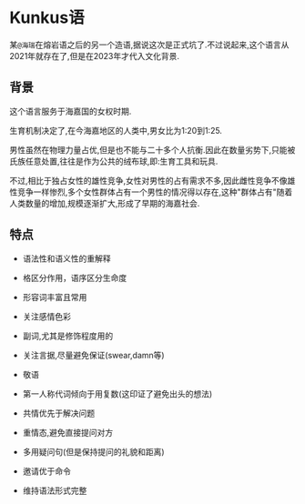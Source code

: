 # Kunkus语

某`@海瑞`在熔岩语之后的另一个造语,据说这次是正式坑了.不过说起来,这个语言从2021年就存在了,但是在2023年才代入文化背景.
## 背景
这个语言服务于海嘉国的女权时期.

生育机制决定了,在今海嘉地区的人类中,男女比为1:20到1:25.

男性虽然在物理力量占优,但是也不能与二十多个人抗衡.因此在数量劣势下,只能被氏族任意处置,往往是作为公共的绒布球,即:生育工具和玩具.

不过,相比于独占女性的雄性竞争,女性对男性的占有需求不多,因此雌性竞争不像雄性竞争一样惨烈,多个女性群体占有一个男性的情况得以存在,这种"群体占有"随着人类数量的增加,规模逐渐扩大,形成了早期的海嘉社会.

<!-- 在这种环境中,Hi人习得了"共享"和"群体霸凌"的本能.大家和和气气地生活,有好东西也每人分一点;但是如果有人侵犯别人的利益,威胁了更多的人,那么所有人就会合起来薄纱他.
"制衡"的另一面是"落井下石",一旦一个人已经进入弱势,那么欺负他不会付出任何成本,所有人都会乐意欺负他 -->

<!-- 早期社会由氏族扩大到部落,氏族会议扩大到了部落的"公民大会",然后随着社会进一步扩大,公民大会被常务会架空,然后中央集权进一步加剧,直到Hi版的屋大维架空常务会,称帝,一个封建制国家正式形成. -->
<!-- 因此在社会上,女性是大部分,是第零性别,男性则是少的,被"管理"的,被审美的. 社会上的"时尚"虽然有时候出自某个异想天开的女性(比如Hi版的路易十四),但往往被穿到了男性身上,束腰,高跟鞋,裹脚,这些禁锢对于社会有益的,因此被宣传成时尚和美丽.当一个好花瓶和好绒布球成为了"男德"的主要内容.
相比之下,女性是粗糙的,朴素的,因为劳动的负担让人体面不起来.况且,有些人想要模仿男性的"美丽",但结果只会辣眼睛.她们是审美者,而自身与美无缘.一个搬砖工也许在工资日结之后,到拿着钱到技院中爽一发,但下一个人还在等着,她没钱包场,只能离开 -->

## 特点

- 语法性和语义性的重解释
<!-- 为了契合“群体性”，有一些特殊的情态表示劝诱，邀请，并且这个情态的意图是混杂的，模糊地表示着不知道是这个人还是群体全体的意志 -->

- 格区分作用，语序区分生命度

- 形容词丰富且常用
- 关注感情色彩
- 副词,尤其是修饰程度用的
- 关注言据,尽量避免保证(swear,damn等)
- 敬语
- 第一人称代词倾向于用复数(这印证了避免出头的想法)
- 共情优先于解决问题
- 重情态,避免直接提问对方
- 多用疑问句(但是保持提问的礼貌和距离)
- 邀请优于命令
- 维持语法形式完整




